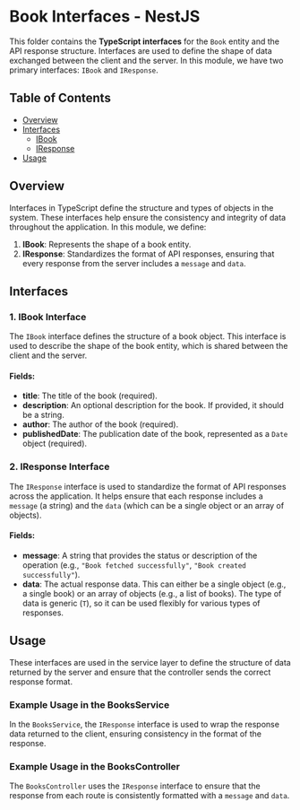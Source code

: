 # Book Interfaces - NestJS

This folder contains the **TypeScript interfaces** for the `Book` entity and the API response structure. Interfaces are used to define the shape of data exchanged between the client and the server. In this module, we have two primary interfaces: `IBook` and `IResponse`.

## Table of Contents

- [Overview](#overview)
- [Interfaces](#interfaces)
  - [IBook](#ibook)
  - [IResponse](#iresponse)
- [Usage](#usage)

## Overview

Interfaces in TypeScript define the structure and types of objects in the system. These interfaces help ensure the consistency and integrity of data throughout the application. In this module, we define:

1. **IBook**: Represents the shape of a book entity.
2. **IResponse**: Standardizes the format of API responses, ensuring that every response from the server includes a `message` and `data`.

## Interfaces

### 1. **IBook Interface**

The `IBook` interface defines the structure of a book object. This interface is used to describe the shape of the book entity, which is shared between the client and the server.

#### Fields:

- **title**: The title of the book (required).
- **description**: An optional description for the book. If provided, it should be a string.
- **author**: The author of the book (required).
- **publishedDate**: The publication date of the book, represented as a `Date` object (required).

### 2. **IResponse Interface**

The `IResponse` interface is used to standardize the format of API responses across the application. It helps ensure that each response includes a `message` (a string) and the `data` (which can be a single object or an array of objects).

#### Fields:

- **message**: A string that provides the status or description of the operation (e.g., `"Book fetched successfully"`, `"Book created successfully"`).
- **data**: The actual response data. This can either be a single object (e.g., a single book) or an array of objects (e.g., a list of books). The type of data is generic (`T`), so it can be used flexibly for various types of responses.

## Usage

These interfaces are used in the service layer to define the structure of data returned by the server and ensure that the controller sends the correct response format.

### Example Usage in the BooksService

In the `BooksService`, the `IResponse` interface is used to wrap the response data returned to the client, ensuring consistency in the format of the response.

### Example Usage in the BooksController

The `BooksController` uses the `IResponse` interface to ensure that the response from each route is consistently formatted with a `message` and `data`.
